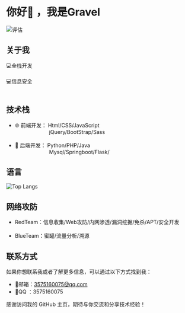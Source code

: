 # 你好👋 ，我是Gravel
![评估](https://github-readme-stats.vercel.app/api?username=Gravel-1019&show_icons=true&theme=transparent)

## 关于我
💻全栈开发<br/>
<br/>
💻信息安全<br/>
<br/>


## 技术栈

- 🌐 前端开发：&nbsp;Html/CSS/JavaScript<br/>
  &emsp;&emsp;&emsp;&emsp;&emsp;&emsp;&nbsp;
  jQuery/BootStrap/Sass<br/>
  <br/>
- 🚀 后端开发：&nbsp;Python/PHP/Java<br/>
  &emsp;&emsp;&emsp;&emsp;&emsp;&emsp;&nbsp;
  Mysql/Springboot/Flask/

## 语言
![Top Langs](https://github-readme-stats.vercel.app/api/top-langs/?username=Gravel-1019&layout=compact&theme=tokyonight)

## 网络攻防

- RedTeam：信息收集/Web攻防/内网渗透/漏洞挖掘/免杀/APT/安全开发<br/>
   <br/>
- BlueTeam：蜜罐/流量分析/溯源


## 联系方式

如果你想联系我或者了解更多信息，可以通过以下方式找到我：

- 📧邮箱：3575160075@qq.com
- 🐧QQ ：3575160075


感谢访问我的 GitHub 主页，期待与你交流和分享技术经验！
